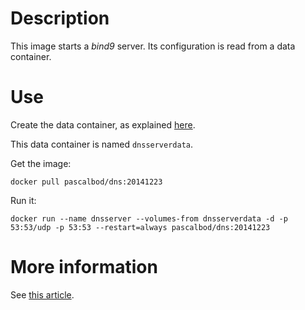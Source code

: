 # Description
This image starts a *bind9* server. Its configuration is read from a data 
container.

# Use
Create the data container, as explained 
[here](https://github.com/PascalBod/docker-dns-data).

This data container is named `dnsserverdata`.

Get the image: 
```
docker pull pascalbod/dns:20141223
```

Run it:
```
docker run --name dnsserver --volumes-from dnsserverdata -d -p 53:53/udp -p 53:53 --restart=always pascalbod/dns:20141223
```

# More information
See [this article](http://www.monblocnotes.com/node/2083).